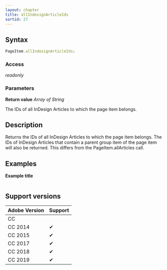 ```yaml
---
layout: chapter
title: allIndesignArticleIds
sortid: 27
---
```

## Syntax

```javascript
PageItem.allIndesignArticleIds;
```

### Access

*readonly*

### Parameters

**Return value** *Array of String*

The IDs of all InDesign Articles to which the page item
belongs.

## Description

Returns the IDs of all InDesign Articles to which the page item
belongs. The IDs of InDesign Articles that contain a parent
group item of the page item will also be returned. This differs
from the PageItem.allArticles call.

## Examples

**Example title**

```javascript
```

## Support versions

| Adobe Version | Support |
|---------------|---------|
| CC            |         |
| CC 2014       | ✔       |
| CC 2015       | ✔       |
| CC 2017       | ✔       |
| CC 2018       | ✔       |
| CC 2019       | ✔       |